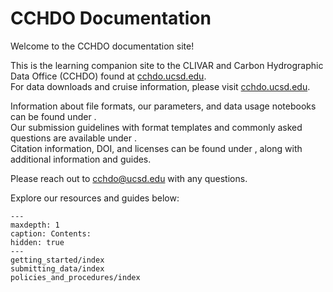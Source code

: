 # CCHDO Documentation

Welcome to the CCHDO documentation site!

This is the learning companion site to the CLIVAR and Carbon Hydrographic Data Office (CCHDO) found at [cchdo.ucsd.edu](https://cchdo.ucsd.edu).  
For data downloads and cruise information, please visit [cchdo.ucsd.edu](https://cchdo.ucsd.edu).

Information about file formats, our parameters, and data usage notebooks can be found under **[](getting_started/index)**.  
Our submission guidelines with format templates and commonly asked questions are available under **[](submitting_data/index)**.  
Citation information, DOI, and licenses can be found under **[](policies_and_procedures/index)**, along with additional information and guides.

Please reach out to [cchdo@ucsd.edu](mailto:cchdo@ucsd.edu) with any questions.

Explore our resources and guides below:

```{toctree}
---
maxdepth: 1
caption: Contents:
hidden: true
---
getting_started/index
submitting_data/index
policies_and_procedures/index
```

